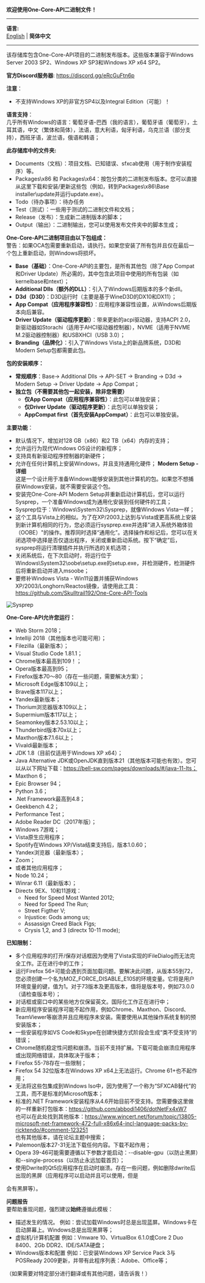 **欢迎使用One-Core-API二进制文件！**
***
**语言:**    
[English](README.md) | **简体中文**   
***

该存储库包含One-Core-API项目的二进制发布版本。这些版本兼容于Windows Server 2003 SP2、Windows XP SP3和Windows XP x64 SP2。

**官方Discord服务器**: https://discord.gg/eRcGuFtn6p  

**注意**：  
- 不支持Windows XP的非官方SP4以及Integral Edition（可能）！

**语言支持**：  
几乎所有Windows的语言：葡萄牙语-巴西（我的语言），葡萄牙语（葡萄牙），土耳其语，中文（繁体和简体），法语，意大利语，匈牙利语，乌克兰语（部分支持），西班牙语，波兰语，俄语和韩语；

**此存储库中的文件夹:**  
- Documents（文档）：项目文档、已知错误、sfxcab使用（用于制作安装程序）等。
- Packages\x86 和 Packages\x64：按包分类的二进制发布版本。您可以直接从这里下载和安装/更新这些包（例如，转到Packages\x86\Base installer\update并运行update.exe）。
- Todo（待办事项）：待办任务
- Test（测试）：一些用于测试的二进制文件和文档；
- Release（发布）：生成新二进制版本的脚本；
- Output（输出）：二进制输出，您可以使用发布文件夹中的脚本生成；

**One-Core-API二进制项目由以下包组成：**  
警告：如果OCA包需要重新启动，请执行。如果您安装了所有包并且仅在最后一个包上重新启动，则Windows将损坏。
- **Base（基础）**：One-Core-API的主要包，是所有其他包（除了App Compat和Driver Update）所必需的，其中包含此项目中使用的所有包装（如kernelbase和ntext）；
- **Additional Dlls（额外的DLL）**：引入了Windows后期版本的多个新dll。
- **D3d（D3D）**：D3D运行时（主要是基于WineD3D的DX10和DX11）；
- **App Compat（应用程序兼容性）**：应用程序兼容性设置，从Windows后期版本向后兼容。
- **Driver Update（驱动程序更新）**：带来更新的acpi驱动器，支持ACPI 2.0，新驱动器如Storachi（适用于AHCI驱动器控制器），NVME（适用于NVME M.2驱动器控制器）和USBXHCI（USB 3.0）；
- **Branding（品牌化）**：引入了Windows Vista上的新品牌系统，D3D和Modern Setup包都需要此包。

**包的安装顺序：**  
- **常规顺序**：Base-> Additional Dlls -> API-SET -> Branding -> D3d -> Modern Setup -> Driver Update -> App Compat；
- **独立包（不需要其他包一起安装，除非您需要）**
  - **仅App Compat（应用程序兼容性）**：此包可以单独安装；
  - **仅Driver Update（驱动程序更新）**：此包可以单独安装；
  - **AppCompat first（首先安装AppCompat）**：此包可以单独安装。

**主要功能**：  
- 默认情况下，增加对128 GB（x86）和2 TB（x64）内存的支持；
- 允许运行为现代Windows OS设计的新程序；
- 支持具有新驱动程序控制器的新硬件；
- 允许在任何计算机上安装Windows，并且支持通用化硬件；
**Modern Setup - 详细**  
这是一个设计用于准备Windows能够安装到其他计算机的包。如果您不想捕获Windows安装，就不需要安装这个包。
- 安装完One-Core-API Modern Setup并重新启动计算机后，您可以运行Sysprep，一个准备Windows成为通用化安装到任何硬件的工具；
- Sysprep位于：Windows\System32\Sysprep，就像Windows Vista一样；
- 这个工具与Vista上的相似。为了在XP/2003上达到与Vista或更高系统上安装到新计算机相同的行为，您必须运行sysprep.exe并选择"进入系统外箱体验（OOBE）"的操作。推荐同时选择“通用化”。选择操作和标记后，您可以在关闭选项中选择是否仅退出程序，关闭或重新启动系统。按下“确定”后，sysprep将运行清理插件并执行所选的关机选项；
- 关闭系统后，在下次启动时，将运行位于Windows\System32\oobe\setup.exe的setup.exe，并检测硬件，检测硬件后将重新启动并进入msoobe；
- 要修补Windows Vista - Win11设置并捕获Windows XP/2003/Longhorn/Reactos镜像，请使用此工具：https://github.com/Skulltrail192/One-Core-API-Tools

![Sysprep](https://github.com/Skulltrail192/One-Core-API-Binaries/assets/5159776/615ada04-a036-43c4-ac54-824cade0b5c2)

**One-Core-API允许您运行：**  
- Web Storm 2018；
- Intelliji 2018（其他版本也可能可用）；
- Filezilla（最新版本）；
- Visual Studio Code 1.81.1；
- Chrome版本最高到109！；
- Opera版本最高到95；
- Firefox版本70〜80（存在一些问题，需要解决方案）；
- Microsoft Edge版本109以上；
- Brave版本117以上；
- Yandex最新版本；
- Thorium浏览器版本109以上；
- Supermium版本117以上；
- Seamonkey版本2.53.10以上；
- Thunderbird版本70x以上；
- Maxthon版本7.1.6以上；
- Vivaldi最新版本；
- JDK 1.8（目前仅适用于Windows XP x64）；
- Java Alternative JDK或OpenJDK直到版本21（其他版本可能也有效）。您可以从以下网址下载：https://bell-sw.com/pages/downloads/#/java-11-lts；
- Maxthon 6；
- Epic Browser 94；
- Python 3.6；
- .Net Framework最高到4.8；
- Geekbench 4.2；
- Performance Test；
- Adobe Reader DC（2017年版）；
- Windows 7游戏；
- Vista原生应用程序；
- Spotify在Windows XP/Vista结束支持后，版本1.0.60；
- Yandex浏览器（最新版本）；
- Zoom；
- 或者其他应用程序；
- Node 10.24；
- Winrar 6.11（最新版本）；
- Directx 9EX、10和11游戏：
  - Need for Speed Most Wanted 2012;
  - Need for Speed The Run;
  - Street Figther V;
  - Injustice: Gods among us;
  - Assassign Creed Black Flgs;
  - Crysis 1,2, and 3 (directx 10-11 mode);

**已知限制：**  
- 多个应用程序的打开/保存对话框因为使用了Vista实现的IFileDialog而无法完全工作。正在进行中的工作；
- 运行Firefox 56+可能会遇到页面加载问题。要解决此问题，从版本55到72，您必须创建一个名为MOZ_FORCE_DISABLE_E10S的环境变量。它将是用户环境变量的键，值为1。对于73版本及更高版本，值将是版本号，例如73.0.0（请检查版本号）；
- 对话框或窗口中的某些地方仅保留英文。国际化工作正在进行中；
- 新应用程序安装程序可能不起作用，例如Chrome、Maxthon、Discord、TeamViewer等崩溃并且应用程序未安装。需要使用从其他操作系统复制的预安装版本；
- 一些安装程序如VS Code和Skype在创建快捷方式阶段会生成“类不受支持”的错误；
- Chrome随机稳定性问题和崩溃。当前不支持扩展。下载可能会崩溃应用程序或出现网络错误，具体取决于版本；
- Firefox 55-78存在一些限制；
- Firefox 54 32位版本在Windows XP x64上无法运行。Chrome 61+也不起作用；
- 无法将这些包集成到Windows Iso中，因为使用了一个称为“SFXCAB替代”的工具，而不是标准的Microsoft版本；
- 标准的.NET Framework安装程序从4.6开始目前不受支持。您需要像这里做的一样重新打包版本：https://github.com/abbodi1406/dotNetFx4xW7  
  也可以在此处找到其他版本：https://www.wincert.net/forum/topic/13805-microsoft-net-framework-472-full-x86x64-incl-language-packs-by-ricktendo/#comment-123251  
  也有其他版本，请在论坛主题中搜索；
- Palemoon版本27-31无法下载任何内容。下载不起作用；
- Opera 39-46可能需要遵循以下参数才能启动：--disable-gpu（以防止黑屏）和--single-process（以防止永远加载首页）；
- 使用Dwrite的Qt5应用程序在启动时崩溃。存在一些问题，例如删除dwrite后出现的黑屏（应用程序可以启动并且可以使用，但是

会有黑屏等）。

**问题报告**  
要帮助重现问题，强烈建议**始终**遵循此模板：
- 描述发生的情况。
  例如：尝试加载Windows时总是出现蓝屏。Windows卡在启动屏幕上。Windows总是出现黑屏等；
- 虚拟机/计算机配置
  例如：Vmware 10、VirtualBox 6.1.0或Core 2 Duo 8400、2Gb DDR2、IDE/SATA硬盘；
- Windows版本和配置
  例如：已安装Windows XP Service Pack 3与POSReady 2009更新，并带有此程序列表：Adobe、Office等；
    
（如果需要对特定部分进行翻译或有其他问题，请告诉我！）  
